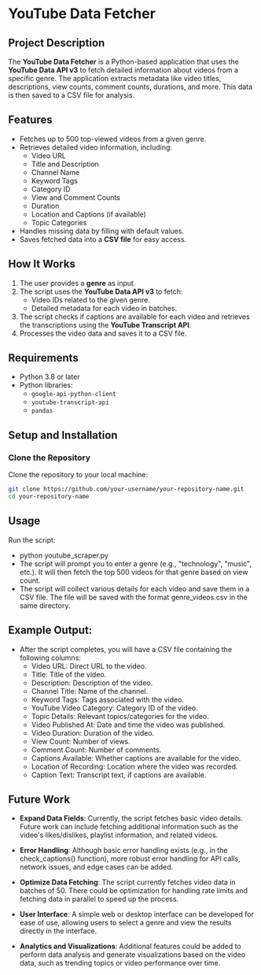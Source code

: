 # YouTube Data Fetcher
## Project Description
The **YouTube Data Fetcher** is a Python-based application that uses the **YouTube Data API v3** to fetch detailed information about videos from a specific genre. The application extracts metadata like video titles, descriptions, view counts, comment counts, durations, and more. This data is then saved to a CSV file for analysis.
## Features
- Fetches up to 500 top-viewed videos from a given genre.
- Retrieves detailed video information, including:
  - Video URL
  - Title and Description
  - Channel Name
  - Keyword Tags
  - Category ID
  - View and Comment Counts
  - Duration
  - Location and Captions (if available)
  - Topic Categories
- Handles missing data by filling with default values.
- Saves fetched data into a **CSV file** for easy access.
## How It Works
1. The user provides a **genre** as input.
2. The script uses the **YouTube Data API v3** to fetch:
   - Video IDs related to the given genre.
   - Detailed metadata for each video in batches.
3. The script checks if captions are available for each video and retrieves the transcriptions using the **YouTube Transcript API**.
4. Processes the video data and saves it to a CSV file.
## Requirements
- Python 3.8 or later
- Python libraries:
  - `google-api-python-client`
  - `youtube-transcript-api`
  - `pandas`
## Setup and Installation
### Clone the Repository
Clone the repository to your local machine:
```bash
git clone https://github.com/your-username/your-repository-name.git
cd your-repository-name
```
## Usage
Run the script:
- python youtube_scraper.py
- The script will prompt you to enter a genre (e.g., "technology", "music", etc.). It will then fetch the top 500 videos for that genre based on view count.
- The script will collect various details for each video and save them in a CSV file. The file will be saved with the format genre_videos.csv in the same directory.

## Example Output: 
- After the script completes, you will have a CSV file containing the following columns:
  - Video URL: Direct URL to the video.
  - Title: Title of the video.
  - Description: Description of the video.
  - Channel Title: Name of the channel.
  - Keyword Tags: Tags associated with the video.
  - YouTube Video Category: Category ID of the video.
  - Topic Details: Relevant topics/categories for the video.
  - Video Published At: Date and time the video was published.
  - Video Duration: Duration of the video.
  - View Count: Number of views.
  - Comment Count: Number of comments.
  - Captions Available: Whether captions are available for the video.
  - Location of Recording: Location where the video was recorded.
  - Caption Text: Transcript text, if captions are available.
## Future Work
- **Expand Data Fields**: Currently, the script fetches basic video details. Future work can include fetching additional information such as the video's likes/dislikes, playlist information, and related videos.

- **Error Handling**: Although basic error handling exists (e.g., in the check_captions() function), more robust error handling for API calls, network issues, and edge cases can be added.

- **Optimize Data Fetching**: The script currently fetches video data in batches of 50. There could be optimization for handling rate limits and fetching data in parallel to speed up the process.

- **User Interface**: A simple web or desktop interface can be developed for ease of use, allowing users to select a genre and view the results directly in the interface.

- **Analytics and Visualizations**: Additional features could be added to perform data analysis and generate visualizations based on the video data, such as trending topics or video performance over time.



